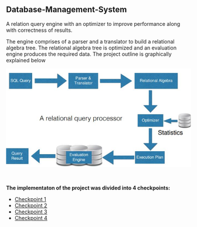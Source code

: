 <h2>Database-Management-System</h2>


A relation query engine with an optimizer to improve performance along with correctness of results. 

The engine comprises of a parser and a translator to build a relational algebra tree. The relational algebra tree is optimized and an evaluation engine produces the required data. The project outline is graphically explained below

![Alt text](/src/overview.JPG?raw=true "Project Outline")

<br>

<b>The implementaton of the project was divided into 4 checkpoints:</b>
<ul>
  <li><a href="https://odin.cse.buffalo.edu/teaching/cse-562/2018sp/checkpoint1.html">Checkpoint 1</a></li>
  <li><a href="https://odin.cse.buffalo.edu/teaching/cse-562/2018sp/checkpoint2.html">Checkpoint 2</a></li>
  <li><a href="https://odin.cse.buffalo.edu/teaching/cse-562/2018sp/checkpoint3.html">Checkpoint 3</a></li>
  <li><a href="https://odin.cse.buffalo.edu/teaching/cse-562/2018sp/checkpoint4.html">Checkpoint 4</a></li>
</ul>



